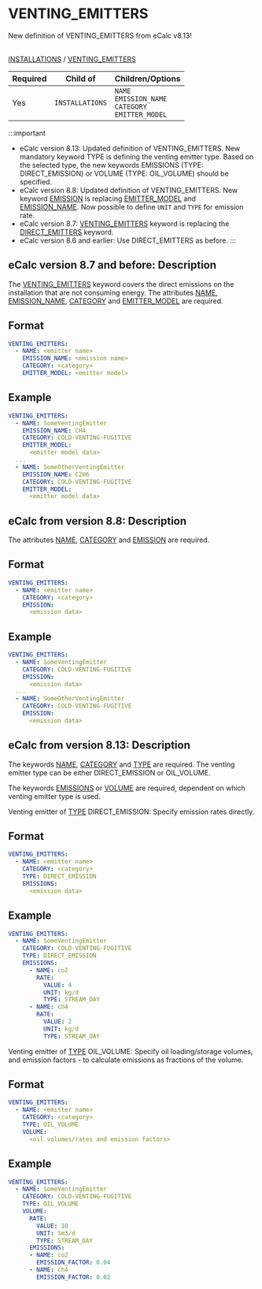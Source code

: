 # VENTING_EMITTERS

<span className="major-change-new-feature"> 
New definition of VENTING_EMITTERS from eCalc v8.13!
</span> 
<br></br>

[INSTALLATIONS](/about/references/keywords/INSTALLATIONS.md) / 
[VENTING_EMITTERS](/about/references/keywords/VENTING_EMITTERS.md)


| Required   | Child of                  | Children/Options                   |
|------------|---------------------------|------------------------------------|
| Yes        | `INSTALLATIONS`      | `NAME` <br /> `EMISSION_NAME`  <br />  `CATEGORY`  <br />  `EMITTER_MODEL`    |

:::important
- eCalc version 8.13: Updated definition of VENTING_EMITTERS. New mandatory keyword TYPE is defining the venting emitter type. Based on the selected type, the new keywords EMISSIONS (TYPE: DIRECT_EMISSION) or VOLUME (TYPE: OIL_VOLUME) should be specified.
- eCalc version 8.8: Updated definition of VENTING_EMITTERS. New keyword [EMISSION](/about/references/keywords/EMISSION.md) is replacing [EMITTER_MODEL](/about/references/keywords/EMITTER_MODEL.md) and [EMISSION_NAME](/about/references/keywords/EMISSION_NAME.md). Now possible to define `UNIT` and `TYPE` for emission rate.  
- eCalc version 8.7: [VENTING_EMITTERS](/about/references/keywords/VENTING_EMITTERS.md) keyword is replacing the [DIRECT_EMITTERS](/about/references/keywords/DIRECT_EMITTERS.md) keyword.
- eCalc version 8.6 and earlier: Use DIRECT_EMITTERS as before.
:::


## eCalc version 8.7 and before: Description
The [VENTING_EMITTERS](/about/references/keywords/VENTING_EMITTERS.md) keyword covers the direct emissions on the installation
that are not consuming energy. The attributes [NAME](/about/references/keywords/NAME.md),
[EMISSION_NAME](/about/references/keywords/EMISSION_NAME.md), [CATEGORY](/about/references/keywords/CATEGORY.md) and
[EMITTER_MODEL](/about/references/keywords/EMITTER_MODEL.md) are required.

## Format
~~~~~~~~yaml
VENTING_EMITTERS:
  - NAME: <emitter name>
    EMISSION_NAME: <emission name>
    CATEGORY: <category>
    EMITTER_MODEL: <emitter model>
~~~~~~~~

## Example
~~~~~~~~yaml
VENTING_EMITTERS:
  - NAME: SomeVentingEmitter
    EMISSION_NAME: CH4
    CATEGORY: COLD-VENTING-FUGITIVE
    EMITTER_MODEL:
      <emitter model data>
  ...
  - NAME: SomeOtherVentingEmitter
    EMISSION_NAME: C2H6
    CATEGORY: COLD-VENTING-FUGITIVE
    EMITTER_MODEL:
      <emitter model data>
~~~~~~~~

## eCalc from version 8.8: Description
The attributes [NAME](/about/references/keywords/NAME.md), [CATEGORY](/about/references/keywords/CATEGORY.md) and
[EMISSION](/about/references/keywords/EMISSION.md) are required.

## Format
~~~~~~~~yaml
VENTING_EMITTERS:
  - NAME: <emitter name>
    CATEGORY: <category>
    EMISSION:
      <emission data>

~~~~~~~~

## Example
~~~~~~~~yaml
VENTING_EMITTERS:
  - NAME: SomeVentingEmitter
    CATEGORY: COLD-VENTING-FUGITIVE
    EMISSION:
      <emission data>
  ...
  - NAME: SomeOtherVentingEmitter
    CATEGORY: COLD-VENTING-FUGITIVE
    EMISSION:
      <emission data>
~~~~~~~~

## eCalc from version 8.13: Description
The keywords [NAME](/about/references/keywords/NAME.md), [CATEGORY](/about/references/keywords/CATEGORY.md) and [TYPE](/about/references/keywords/TYPE.md) are required. The venting emitter type can be either DIRECT_EMISSION or OIL_VOLUME.

The keywords [EMISSIONS](/about/references/keywords/EMISSIONS.md) or [VOLUME](/about/references/keywords/VOLUME.md) are required, dependent on which venting emitter type is used. 

Venting emitter of [TYPE](/about/references/keywords/TYPE.md) DIRECT_EMISSION: Specify emission rates directly.

## Format
~~~~~~~~yaml
VENTING_EMITTERS:
  - NAME: <emitter name>
    CATEGORY: <category>
    TYPE: DIRECT_EMISSION
    EMISSIONS:
      <emission data>

~~~~~~~~

## Example
~~~~~~~~yaml
VENTING_EMITTERS:
  - NAME: SomeVentingEmitter
    CATEGORY: COLD-VENTING-FUGITIVE
    TYPE: DIRECT_EMISSION
    EMISSIONS:
      - NAME: co2
        RATE:
          VALUE: 4
          UNIT: kg/d
          TYPE: STREAM_DAY
      - NAME: ch4
        RATE:
          VALUE: 2
          UNIT: kg/d
          TYPE: STREAM_DAY
~~~~~~~~

Venting emitter of [TYPE](/about/references/keywords/TYPE.md) OIL_VOLUME: Specify oil loading/storage volumes, and emission factors - to calculate emissions as fractions of the volume.

## Format
~~~~~~~~yaml
VENTING_EMITTERS:
  - NAME: <emitter name>
    CATEGORY: <category>
    TYPE: OIL_VOLUME
    VOLUME:
      <oil volumes/rates and emission factors>

~~~~~~~~

## Example
~~~~~~~~yaml
VENTING_EMITTERS:
  - NAME: SomeVentingEmitter
    CATEGORY: COLD-VENTING-FUGITIVE
    TYPE: OIL_VOLUME
    VOLUME:
      RATE:
        VALUE: 10
        UNIT: Sm3/d
        TYPE: STREAM_DAY
      EMISSIONS:
      - NAME: co2
        EMISSION_FACTOR: 0.04
      - NAME: ch4
        EMISSION_FACTOR: 0.02
~~~~~~~~